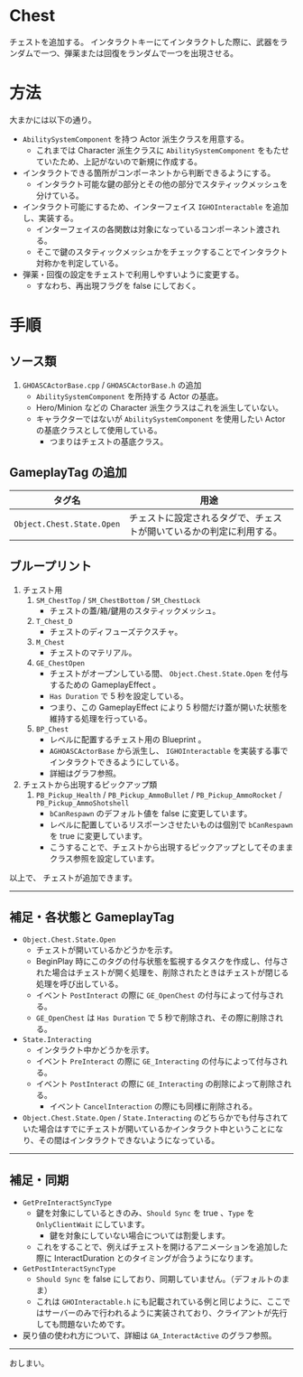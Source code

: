 # Chest
チェストを追加する。
インタラクトキーにてインタラクトした際に、武器をランダムで一つ、弾薬または回復をランダムで一つを出現させる。


# 方法

大まかには以下の通り。

* `AbilitySystemComponent` を持つ Actor 派生クラスを用意する。
	* これまでは Character 派生クラスに `AbilitySystemComponent` をもたせていたため、上記がないので新規に作成する。
* インタラクトできる箇所がコンポーネントから判断できるようにする。
	* インタラクト可能な鍵の部分とその他の部分でスタティックメッシュを分けている。
* インタラクト可能にするため、インターフェイス `IGHOInteractable` を追加し、実装する。
	* インターフェイスの各関数は対象になっているコンポーネント渡される。
	* そこで鍵のスタティックメッシュかをチェックすることでインタラクト対称かを判定している。
* 弾薬・回復の設定をチェストで利用しやすいように変更する。
	* すなわち、再出現フラグを false にしておく。


# 手順

## ソース類

1. `GHOASCActorBase.cpp` / `GHOASCActorBase.h` の追加
	* `AbilitySystemComponent` を所持する Actor の基底。
	* Hero/Minion などの Character 派生クラスはこれを派生していない。
	* キャラクターではないが `AbilitySystemComponent` を使用したい Actor の基底クラスとして使用している。
		* つまりはチェストの基底クラス。


## GameplayTag の追加

| タグ名                    | 用途                                                                 |
--------------------------- |--------------------------------------------------------------------- |
| `Object.Chest.State.Open` | チェストに設定されるタグで、チェストが開いているかの判定に利用する。 |


## ブループリント

1. チェスト用
	1. `SM_ChestTop` / `SM_ChestBottom` / `SM_ChestLock`
		* チェストの蓋/箱/鍵用のスタティックメッシュ。
	1. `T_Chest_D`
		* チェストのディフューズテクスチャ。
	1. `M_Chest`
		* チェストのマテリアル。
	1. `GE_ChestOpen`
		* チェストがオープンしている間、 `Object.Chest.State.Open` を付与するための GameplayEffect 。
		* `Has Duration` で 5 秒を設定している。
		* つまり、この GameplayEffect により 5 秒間だけ蓋が開いた状態を維持する処理を行っている。
	1. `BP_Chest`
		* レベルに配置するチェスト用の Blueprint 。
		* `AGHOASCActorBase` から派生し、 `IGHOInteractable` を実装する事でインタラクトできるようにしている。
		* 詳細はグラフ参照。
1. チェストから出現するピックアップ類
	1. `PB_Pickup_Health` / `PB_Pickup_AmmoBullet` / `PB_Pickup_AmmoRocket` / `PB_Pickup_AmmoShotshell`
		* `bCanRespawn` のデフォルト値を false に変更しています。
		* レベルに配置しているリスポーンさせたいものは個別で `bCanRespawn` を true に変更しています。
		* こうすることで、チェストから出現するピックアップとしてそのままクラス参照を設定しています。


以上で、 チェストが追加できます。

-----
## 補足・各状態と GameplayTag

* `Object.Chest.State.Open`
	* チェストが開いているかどうかを示す。
	* BeginPlay 時にこのタグの付与状態を監視するタスクを作成し、付与された場合はチェストが開く処理を、削除されたときはチェストが閉じる処理を呼び出している。
	* イベント `PostInteract` の際に `GE_OpenChest` の付与によって付与される。
	* `GE_OpenChest` は `Has Duration` で 5 秒で削除され、その際に削除される。
* `State.Interacting`
	* インタラクト中かどうかを示す。
	* イベント `PreInteract` の際に `GE_Interacting` の付与によって付与される。
	* イベント `PostInteract` の際に `GE_Interacting` の削除によって削除される。
		* イベント `CancelInteraction` の際にも同様に削除される。
* `Object.Chest.State.Open` / `State.Interacting` のどちらかでも付与されていた場合はすでにチェストが開いているかインタラクト中ということになり、その間はインタラクトできないようになっている。


-----
## 補足・同期

* `GetPreInteractSyncType`
	* 鍵を対象にしているときのみ、`Should Sync` を true 、`Type` を `OnlyClientWait` にしています。
		* 鍵を対象にしていない場合については割愛します。
	* これをすることで、例えばチェストを開けるアニメーションを追加した際に InteractDuration とのタイミングが合うようになります。
* `GetPostInteractSyncType`
	* `Should Sync` を false にしており、同期していません。（デフォルトのまま）
	* これは `GHOInteractable.h` にも記載されている例と同じように、ここではサーバーのみで行われるように実装されており、クライアントが先行しても問題ないためです。
* 戻り値の使われ方について、詳細は `GA_InteractActive` のグラフ参照。


-----
おしまい。

